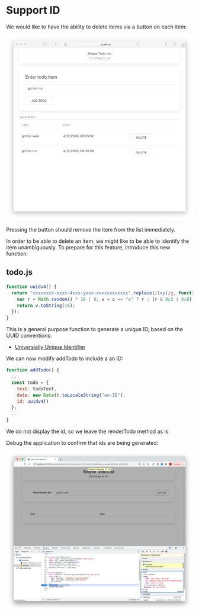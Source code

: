 # Support ID

We would like to have the ability to delete items via a button on each item:

![](img/02.png)

Pressing the button should remove the item from the list immediately.

In order to be able to delete an item, we might like to be able to identify the item unambiguously. To prepare for this feature, introduce this new function:

## todo.js

~~~javascript
function uuidv4() {
  return "xxxxxxxx-xxxx-4xxx-yxxx-xxxxxxxxxxxx".replace(/[xy]/g, function(c) {
    var r = Math.random() * 16 | 0, v = c == "x" ? r : (r & 0x3 | 0x8);
    return v.toString(16);
  });
}
~~~

This is a general purpose function to generate a unique ID, based on the UUID conventions:

- [Universially Unique Identifier](https://en.wikipedia.org/wiki/Universally_unique_identifier)

We can now modify addTodo to include a an ID:

~~~javascript
function addTodo() {
  ...
  const todo = {
    text: todoText,
    date: new Date().toLocaleString("en-IE"),
    id: uuidv4()
  };
  ...
}
~~~

We do not display the id, so we leave the renderTodo method as is.

Debug the application to confirm that ids are being generated:

![](img/03.png)